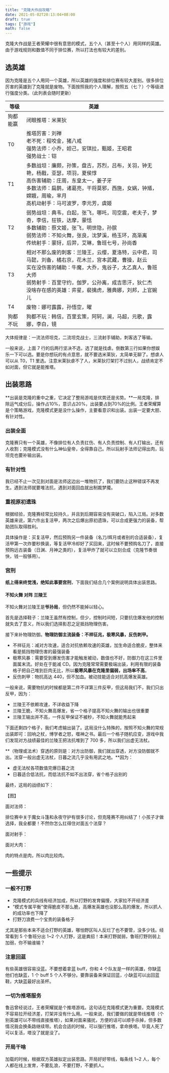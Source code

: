 ```yaml
---
title: "克隆大作战攻略"
date: 2021-05-02T20:13:04+08:00
draft: true
tags: ["游戏"]
math: false
---
```


克隆大作战是王者荣耀中很有意思的模式，五个人（甚至十个人）用同样的英雄。由于游戏规则和数值不同于排位赛，所以打法也有较大的差别。

<!--more-->

## 选英雄

因为克隆是五个人用同一个英雄，所以英雄的强度和排位赛有较大差别。很多排位厉害的英雄到了克隆就是废物。下面按照我的个人理解，按照五（七？）个等级进行强度分类。（此列表会随时更新）

| 等级     | 英雄                                                         |
| -------- | ------------------------------------------------------------ |
| 狗都能赢 | 闭眼推塔：米莱狄                                             |
| T0       | 推塔厉害：刘禅<br />老不死：程咬金，猪八戒<br />强势法师：小乔，妲己，安琪拉，甄姬，王昭君<br />强势战士：铠 |
| T1       | 多数战坦：廉颇，孙策，盘古，苏烈，吕布，关羽，钟无艳，杨戬，亚瑟，项羽，夏侯惇<br />高伤害辅助：庄周，东皇太一，姜子牙<br />多数法师：扁鹊，诸葛亮，干将莫邪，西施，女娲，钟馗，嫦娥，周瑜，芈月<br />高机动射手：马可波罗，李元芳，虞姬 |
| T2       | 弱势战坦：典韦，白起，张飞，哪吒，司空震，老夫子，梦奇，李信，狂铁，达摩，蒙恬<br />多数辅助：蔡文姬，张飞，明世隐，孙膑<br />弱势法师：不知火舞，张良，沈梦溪，杨玉环，高渐离<br />传统射手：蒙犽，后羿，艾琳，鲁班七号，孙尚香 |
| T3       | 相对不那么废的刺客：兰陵王，云缨，夏洛特，云中君，司马懿，刘备，橘右京，花木兰，宫本武藏，曹操，赵云<br />实在没伤害的辅助：牛魔，大乔，鬼谷子，太乙真人，鲁班大师<br />弱势射手：百里守约，伽罗，公孙离，成吉思汗，狄仁杰<br />没啥存在感的英雄：弈星，裴擒虎，雅典娜，刘邦，上官婉儿 |
| T4       | 废物：娜可露露，孙悟空，曜                                   |
| 狗都不玩 | 狗都不玩：韩信，百里玄策，阿轲，澜，马超，元歌，露娜，李白，镜 |

大体规律是：一流法师坦克，二流坦克战士，三流射手辅助，刺客选了等输。

一般来说，上面 7 行的后两行坚决不选，选了就是找虐。倒数第三行如果你想娱乐一下可以选。要是你想玩的有点意思，就不要选米莱狄，太简单无聊了。想虐人可以从 T0，T1 里选。注意米莱狄虐不了人，米莱狄打架打不过别人，战绩肯定不如对面，但它就是能推塔。

## 出装思路

**出装是克隆的重中之重，它决定了整局游戏是优势还是劣势。**一局克隆，排除运气成分后，操作占10%，意识占20%，出装要占到70%的比例。王者荣耀算是个策略游戏，克隆模式更是没什么操作，主要看意识和出装。出装一定要大胆、有针对性。

### 出装全面

克隆赛只有一个英雄，不像排位有人负责扛伤、有人负责控制、有人打输出，还有人收割；克隆模式没有什么神仙皇帝，全得靠自己。所以玩射手法师记得出肉，玩坦克也要补输出装。

### 有针对性

我已经不止一次见到对面是法师这边出一堆物抗了，我们要防止这种错误不再发生。遇到法师就要堆法抗，遇到对面回血就出制裁梦魇。

### 重视原初遗珠

根据经验，克隆赛经常比较持久，并且到后期容易没有突破口，陷入江局。对多数英雄来说，第六件出复活甲，两次之后爆出原初遗珠，可以合成更强力的装备，帮助团队取得胜利。

具体操作是：买复活甲，然后预购另一件装备（名刀/辉月或者别的合适装备），复活甲第一次炸要秒换装，等复活甲冷却好了买回来，这时候不要预购名刀了，直接预购远古装备（日渊、月神之类的），复活甲炸了就可以立刻合成（克隆节奏很快，钱一般够用）。

### 宫刑

**纸上得来终觉浅，绝知此事要宫刑**，下面我们结合几个案例说明具体出装思路。

#### 不知火舞 对阵 兰陵王

不知火舞对兰陵王是**爷孙局**，但仍然不能掉以轻心。

首先是选择鞋子：兰陵王虽然有控制，但少，控制时间短，只要抗住爆发他的控制就失去了意义，所以我们选择影忍之足抵挡物理伤害。

接下来补物理防御。**物理防御主流装备：不祥征兆，极寒风暴，反伤刺甲。**

- 不祥征兆：减对方攻速，适合对抗依赖攻速的英雄，加生命适合脆皮，整体来看是抵挡物理伤害的最强装备
- 极寒风暴：需要受到爆发伤害才能触发被动，数值也不好，防御力在这三件里面属末流。好处在于能减 CD。因为克隆常常需要极端出装，利用有限的装备格子把自己堆到巨肉无比，所以**极寒风暴在克隆里偏弱，出场率不高**。
- 反伤刺甲：物抗高达 440，但不加血。被动技能适合对抗高爆发英雄。

一般来说，需要物抗的时候都是第二件不详第三件反甲，但这局我们不，我们只出反甲，因为：

- 兰陵王不依赖攻速，不详收益下降
- 兰陵王脆，不知火舞高爆发，省一个格子提高不知火舞的输出也很重要
- 兰陵王输出并不高，一件反甲保证不被秒，不知火舞就能秀起来

下面还剩四个格子，我们考虑输出装了。这局没什么特殊的，按照不知火舞的常规出装即可：回响之杖，博学者之怒，噬神之书。最后一个格子随机应变，游戏中我们发现对方战绩最佳的兰陵王把法抗堆到了 700 多，所以我们出虚无法杖。

**（物理或法术）穿透的原则是：对方出防御，我们就出穿透，对方没防御就不出。法穿一般出虚无法杖，日暮之流几乎没有用武之地。**因为：

- 虚无法杖各项数值完爆日暮之流
- 日暮适合低法抗，而低法抗不如不出法穿，省个格子出别的

最终，这局的战绩如下：

【图】

面对法师：

排位赛中关于魔女斗篷和永夜守护有很多讨论，但克隆赛不用纠结了！小孩子才做选择，我全都要！不然你怎么扛得住对面五个法穿？

面对射手：

面对大肉：

肉的特点是肉，所以肉比较肉。

## 一些提示

### 一般不打野

- 克隆模式的兵线有经济加成，所以打野的发育偏慢，大家拉不开经济差
- “模式专属平衡”使得脆皮不那么脆，高爆发英雄也没那么高的爆发，所以抓人的成功率也下降了
- 打野刀浪费一个宝贵的装备格子

尤其是那些本来不适合打野的英雄，哪怕野区叫人反烂了也不要管，没多少钱。经常看到 5 个鲁班分出 1~2 个人打野，这是粪招！本来打野就弱，鲁班打野则弱上加弱，你不输谁输？

### 注意回蓝

有些英雄很容易没蓝。不要想着拿蓝 buff，你和 4 个队友是一样的英雄，你缺蓝他们也缺蓝，1 个 buff 5 个人不够分。要靠装备来保证回蓝，小缺蓝可以出回蓝鞋，大缺蓝最好出圣杯。

### 一切为推塔服务

鲁迅曾经说过，王者荣耀就是个推塔游戏。这句话在克隆模式更为重要。克隆模式不容易拉开经济差，打架并没有什么用。一般来说，我们要做的就是带线推塔（个别英雄可以不带线直接推塔），如果对面来骚扰，方便的话可以顺手杀掉，但多数情况我会换条路继续带。机会合适的时候，可以强行推塔，拿命换塔。毕竟人死了可以复活，塔没了就是没了。

### 开局干啥

加载的时候，根据双方英雄拟定出装思路。开局好好带线，每条线 1~2 人，每个人都在线上发育，不要乱浪，不要打野，不要抓人。